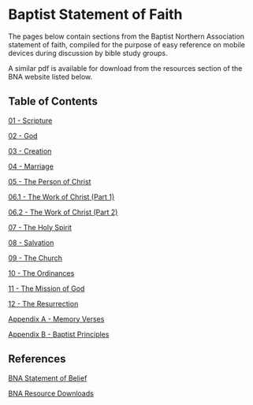 # Baptist Statement of Faith

The pages below contain sections from the Baptist Northern Association statement of faith, compiled for the purpose of easy reference on mobile devices during discussion by bible study groups.

A similar pdf is available for download from the resources section of the BNA website listed below. 

## Table of Contents

[01 - Scripture](01-Scripture/Scripture.md)

[02 - God](02-God/God.md)

[03 - Creation](03-Creation/Creation.md)

[04 - Marriage](04-Marriage/Marriage.md)

[05 - The Person of Christ](05-Person-Of-Christ/Person-Of-Christ.md)

[06.1 - The Work of Christ (Part 1)](06-Work-Of-Christ/Work-Of-Christ-1.md)

[06.2 - The Work of Christ (Part 2)](06-Work-Of-Christ/Work-Of-Christ-2.md)

[07 - The Holy Spirit](07-Holy-Spirit/Holy-Spirit.md)

[08 - Salvation](08-Salvation/Salvation.md)

[09 - The Church](09-Church/Church.md)

[10 - The Ordinances](10-Ordinances/Ordinances.md)

[11 - The Mission of God](11-Mission/Mission.md)

[12 - The Resurrection](12-Resurrection/Resurrection.md)

[Appendix A - Memory Verses](A1-Memory-Verses/memory-verses.md)

[Appendix B - Baptist Principles](A2-Baptist-Principles/baptist-principles.md)

## References

[BNA Statement of Belief](http://www.baptistnorthernassociation.org.za/what-we-believe/)

[BNA Resource Downloads](http://www.baptistnorthernassociation.org.za/resources-2017-statement-of-belief/)